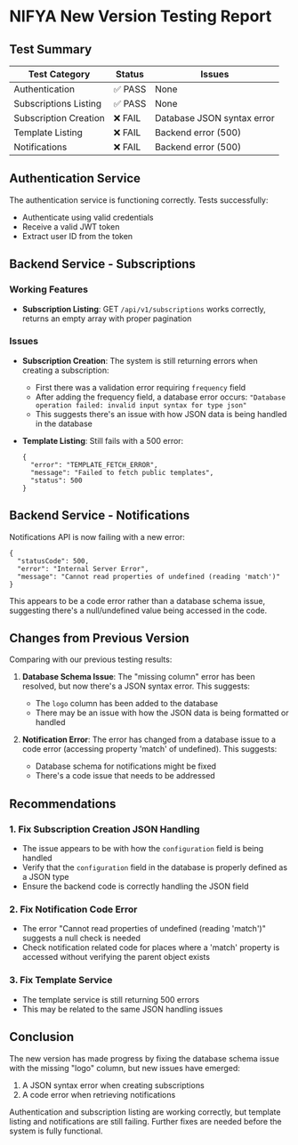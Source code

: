 # NIFYA New Version Testing Report

## Test Summary

| Test Category | Status | Issues |
|---------------|--------|--------|
| Authentication | ✅ PASS | None |
| Subscriptions Listing | ✅ PASS | None |
| Subscription Creation | ❌ FAIL | Database JSON syntax error |
| Template Listing | ❌ FAIL | Backend error (500) |
| Notifications | ❌ FAIL | Backend error (500) |

## Authentication Service

The authentication service is functioning correctly. Tests successfully:
- Authenticate using valid credentials
- Receive a valid JWT token
- Extract user ID from the token

## Backend Service - Subscriptions

### Working Features
- **Subscription Listing**: GET `/api/v1/subscriptions` works correctly, returns an empty array with proper pagination

### Issues
- **Subscription Creation**: The system is still returning errors when creating a subscription:
  - First there was a validation error requiring `frequency` field
  - After adding the frequency field, a database error occurs: `"Database operation failed: invalid input syntax for type json"`
  - This suggests there's an issue with how JSON data is being handled in the database

- **Template Listing**: Still fails with a 500 error:
  ```
  {
    "error": "TEMPLATE_FETCH_ERROR",
    "message": "Failed to fetch public templates",
    "status": 500
  }
  ```

## Backend Service - Notifications

Notifications API is now failing with a new error:

```
{
  "statusCode": 500,
  "error": "Internal Server Error",
  "message": "Cannot read properties of undefined (reading 'match')"
}
```

This appears to be a code error rather than a database schema issue, suggesting there's a null/undefined value being accessed in the code.

## Changes from Previous Version

Comparing with our previous testing results:

1. **Database Schema Issue**: The "missing column" error has been resolved, but now there's a JSON syntax error. This suggests:
   - The `logo` column has been added to the database
   - There may be an issue with how the JSON data is being formatted or handled

2. **Notification Error**: The error has changed from a database issue to a code error (accessing property 'match' of undefined). This suggests:
   - Database schema for notifications might be fixed
   - There's a code issue that needs to be addressed

## Recommendations

### 1. Fix Subscription Creation JSON Handling
- The issue appears to be with how the `configuration` field is being handled
- Verify that the `configuration` field in the database is properly defined as a JSON type
- Ensure the backend code is correctly handling the JSON field

### 2. Fix Notification Code Error
- The error "Cannot read properties of undefined (reading 'match')" suggests a null check is needed
- Check notification related code for places where a 'match' property is accessed without verifying the parent object exists

### 3. Fix Template Service
- The template service is still returning 500 errors
- This may be related to the same JSON handling issues

## Conclusion

The new version has made progress by fixing the database schema issue with the missing "logo" column, but new issues have emerged:

1. A JSON syntax error when creating subscriptions
2. A code error when retrieving notifications

Authentication and subscription listing are working correctly, but template listing and notifications are still failing. Further fixes are needed before the system is fully functional.